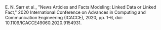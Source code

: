 E. N. Sarr et al., "News Articles and Facts Modeling: Linked Data or Linked Fact," 2020 International Conference on Advances in Computing and Communication Engineering (ICACCE), 2020, pp. 1-6, doi: 10.1109/ICACCE49060.2020.9154931.
